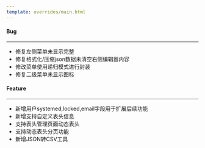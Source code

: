 ```yaml
---
template: overrides/main.html
---
```


#### Bug

---

- 修复左侧菜单未显示完整
- 修复格式化/压缩json数据未清空右侧编辑器内容
- 修改菜单使用递归模式进行封装
- 修复二级菜单未显示图标

#### Feature

---

- 新增用户systemed,locked,email字段用于扩展后续功能
- 新增支持自定义表头信息
- 支持表头管理页面动态表头
- 支持动态表头分页功能
- 新增JSON转CSV工具
